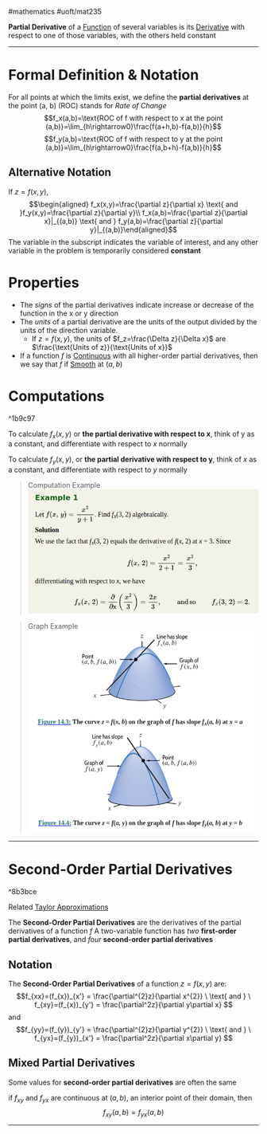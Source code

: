 #mathematics #uoft/mat235 

**Partial Derivative** of a [Function](Function.md) of several variables is its [Derivative](Derivative.md) with respect to one of those variables, with the others held constant

---
# Formal Definition & Notation
For all points at which the limits exist, we define the **partial derivatives** at the point (a, b) (ROC) stands for *Rate of Change* $$f_x(a,b)=\text{ROC of f with respect to x at the point (a,b)}=\lim_{h\rightarrow0}\frac{f(a+h,b)-f(a,b)}{h}$$$$f_y(a,b)=\text{ROC of f with respect to y at the point (a,b)}=\lim_{h\rightarrow0}\frac{f(a,b+h)-f(a,b)}{h}$$
## Alternative Notation
If $z=f(x,y)$, $$\begin{aligned} f_x(x,y)=\frac{\partial z}{\partial x} \text{ and }f_y(x,y)=\frac{\partial z}{\partial y}\\ f_x(a,b)=\frac{\partial z}{\partial x}|_{(a,b)} \text{ and } f_y(a,b)=\frac{\partial z}{\partial y}|_{(a,b)}\end{aligned}$$
	The variable in the subscript indicates the variable of interest, and any other variable in the problem is temporarily considered **constant**

# Properties
- The *signs* of the partial derivatives indicate increase or decrease of the function in the x or y direction
- The *units* of a partial derivative are the units of the output divided by the units of the direction variable. 
	- If $z=f(x,y)$, the units of $f_z=\frac{\Delta z}{\Delta x}$ are $\frac{\text{Units of z}}{\text{Units of x}}$ 
- If a function $f$ is [Continuous](Continuous.md) with all higher-order partial derivatives, then we say that $f$ if [Smooth](Smooth) at $(a,b)$

# Computations
^1b9c97

To calculate  $f_x(x,y)$ or **the partial derivative with respect to x**, think of y as a constant, and differentiate with respect to $x$ normally

To calculate $f_{y}(x,y)$, or **the partial derivative with respect to y**, think of $x$ as a constant, and differentiate with respect to $y$ normally

> Computation Example
![Pasted image 20231101122426](Images/Pasted%20image%2020231101122426.png)

>Graph Example
>![Pasted image 20231011101848](Images/Pasted%20image%2020231011101848.png)

---
# Second-Order Partial Derivatives

^8b3bce

Related
	[Taylor Approximations](Taylor%20Approximations.md)

The **Second-Order Partial Derivatives** are the derivatives of the partial derivatives of a function $f$
A two-variable function has *two* **first-order partial derivatives**, and *four* **second-order partial derivatives**

## Notation
The **Second-Order Partial Derivatives** of a function $z=f(x,y)$ are: $$f_{xx}=(f_{x})_{x'} = \frac{\partial^{2}z}{\partial x^{2}} \ \text{ and } \ f_{xy}=(f_{x})_{y'} = \frac{\partial^2z}{\partial y\partial x} $$
and
$$f_{yy}=(f_{y})_{y'} = \frac{\partial^{2}z}{\partial y^{2}} \ \text{ and } \ f_{yx}=(f_{y})_{x'} = \frac{\partial^2z}{\partial x\partial y} $$

## Mixed Partial Derivatives
Some values for **second-order partial derivatives** are often the same

if $f_{xy}$ and $f_{yx}$ are continuous at $(a,b)$, an interior point of their domain, then $$f_{xy}(a,b)=f_{yx}(a,b)$$

---
